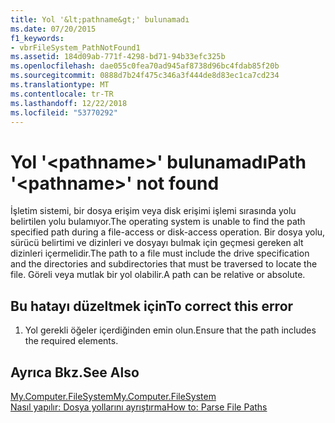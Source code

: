 ```yaml
---
title: Yol '&lt;pathname&gt;' bulunamadı
ms.date: 07/20/2015
f1_keywords:
- vbrFileSystem_PathNotFound1
ms.assetid: 184d09ab-771f-4298-bd71-94b33efc325b
ms.openlocfilehash: dae055c0fea70ad945af8738d96bc4fdab85f20b
ms.sourcegitcommit: 0888d7b24f475c346a3f444de8d83ec1ca7cd234
ms.translationtype: MT
ms.contentlocale: tr-TR
ms.lasthandoff: 12/22/2018
ms.locfileid: "53770292"
---
```

# <a name="path-ltpathnamegt-not-found"></a><span data-ttu-id="bad51-102">Yol '&lt;pathname&gt;' bulunamadı</span><span class="sxs-lookup"><span data-stu-id="bad51-102">Path '&lt;pathname&gt;' not found</span></span>
<span data-ttu-id="bad51-103">İşletim sistemi, bir dosya erişim veya disk erişimi işlemi sırasında yolu belirtilen yolu bulamıyor.</span><span class="sxs-lookup"><span data-stu-id="bad51-103">The operating system is unable to find the path specified path during a file-access or disk-access operation.</span></span> <span data-ttu-id="bad51-104">Bir dosya yolu, sürücü belirtimi ve dizinleri ve dosyayı bulmak için geçmesi gereken alt dizinleri içermelidir.</span><span class="sxs-lookup"><span data-stu-id="bad51-104">The path to a file must include the drive specification and the directories and subdirectories that must be traversed to locate the file.</span></span> <span data-ttu-id="bad51-105">Göreli veya mutlak bir yol olabilir.</span><span class="sxs-lookup"><span data-stu-id="bad51-105">A path can be relative or absolute.</span></span>  
  
## <a name="to-correct-this-error"></a><span data-ttu-id="bad51-106">Bu hatayı düzeltmek için</span><span class="sxs-lookup"><span data-stu-id="bad51-106">To correct this error</span></span>  
  
1.  <span data-ttu-id="bad51-107">Yol gerekli öğeler içerdiğinden emin olun.</span><span class="sxs-lookup"><span data-stu-id="bad51-107">Ensure that the path includes the required elements.</span></span>  
  
## <a name="see-also"></a><span data-ttu-id="bad51-108">Ayrıca Bkz.</span><span class="sxs-lookup"><span data-stu-id="bad51-108">See Also</span></span>  
 [<span data-ttu-id="bad51-109">My.Computer.FileSystem</span><span class="sxs-lookup"><span data-stu-id="bad51-109">My.Computer.FileSystem</span></span>](xref:Microsoft.VisualBasic.FileIO.FileSystem)  
 [<span data-ttu-id="bad51-110">Nasıl yapılır: Dosya yollarını ayrıştırma</span><span class="sxs-lookup"><span data-stu-id="bad51-110">How to: Parse File Paths</span></span>](../../visual-basic/developing-apps/programming/drives-directories-files/how-to-parse-file-paths.md)
